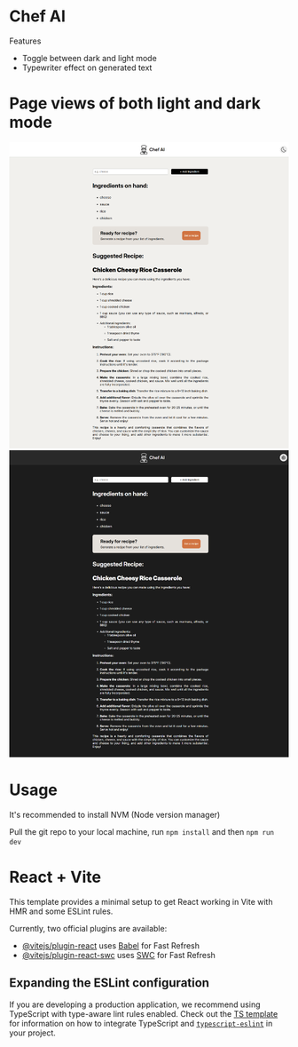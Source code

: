 # Chef AI

<p>Features</p>
<ul>
    <li>Toggle between dark and light mode</li>
    <li>Typewriter effect on generated text</li>
</ul>

# Page views of both light and dark mode

<img src="public/chef ai light mode.png" alt="light mode view" />
<img src="public/chef ai dark mode.png" alt="dark mode view" />

# Usage

It's recommended to install NVM (Node version manager)

Pull the git repo to your local machine, run `npm install` and then `npm run dev`

# React + Vite

This template provides a minimal setup to get React working in Vite with HMR and some ESLint rules.

Currently, two official plugins are available:

- [@vitejs/plugin-react](https://github.com/vitejs/vite-plugin-react/blob/main/packages/plugin-react) uses [Babel](https://babeljs.io/) for Fast Refresh
- [@vitejs/plugin-react-swc](https://github.com/vitejs/vite-plugin-react/blob/main/packages/plugin-react-swc) uses [SWC](https://swc.rs/) for Fast Refresh

## Expanding the ESLint configuration

If you are developing a production application, we recommend using TypeScript with type-aware lint rules enabled. Check out the [TS template](https://github.com/vitejs/vite/tree/main/packages/create-vite/template-react-ts) for information on how to integrate TypeScript and [`typescript-eslint`](https://typescript-eslint.io) in your project.
